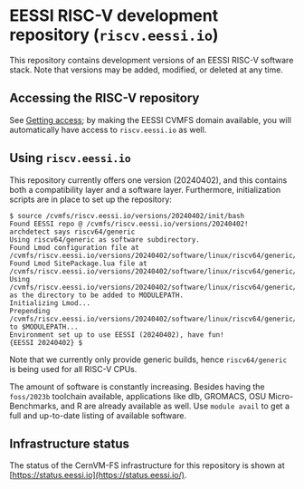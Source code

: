 # EESSI RISC-V development repository (`riscv.eessi.io`)

This repository contains development versions of an EESSI RISC-V software stack.
Note that versions may be added, modified, or deleted at any time.

## Accessing the RISC-V repository

See [Getting access](../getting_access/is_eessi_accessible.md);
by making the EESSI CVMFS domain available, you will automatically have access to `riscv.eessi.io` as well.

## Using `riscv.eessi.io`

This repository currently offers one version (20240402), and this contains both a compatibility layer and a software layer.
Furthermore, initialization scripts are in place to set up the repository:


``` { .bash .copy }
$ source /cvmfs/riscv.eessi.io/versions/20240402/init/bash
Found EESSI repo @ /cvmfs/riscv.eessi.io/versions/20240402!
archdetect says riscv64/generic
Using riscv64/generic as software subdirectory.
Found Lmod configuration file at /cvmfs/riscv.eessi.io/versions/20240402/software/linux/riscv64/generic/.lmod/lmodrc.lua
Found Lmod SitePackage.lua file at /cvmfs/riscv.eessi.io/versions/20240402/software/linux/riscv64/generic/.lmod/SitePackage.lua
Using /cvmfs/riscv.eessi.io/versions/20240402/software/linux/riscv64/generic/modules/all as the directory to be added to MODULEPATH.
Initializing Lmod...
Prepending /cvmfs/riscv.eessi.io/versions/20240402/software/linux/riscv64/generic/modules/all to $MODULEPATH...
Environment set up to use EESSI (20240402), have fun!
{EESSI 20240402} $
```

Note that we currently only provide generic builds, hence `riscv64/generic` is being used for all RISC-V CPUs.

The amount of software is constantly increasing.
Besides having the `foss/2023b` toolchain available, applications like dlb, GROMACS, OSU Micro-Benchmarks, and R are already available as well.
Use `module avail` to get a full and up-to-date listing of available software.


## Infrastructure status

The status of the CernVM-FS infrastructure for this repository is shown at [https://status.eessi.io](https://status.eessi.io/).
